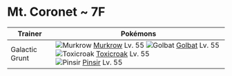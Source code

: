 # Mt. Coronet ~ 7F

Trainer                    | Pokémons
---                        | ---
Galactic Grunt             | ![][198]  [Murkrow] Lv. 55  ![][042]  [Golbat] Lv. 55  ![][454]  [Toxicroak] Lv. 55 <br> ![][127]  [Pinsir] Lv. 55


[042]: https://raw.githubusercontent.com/PokeAPI/sprites/master/sprites/pokemon/42.png "Golbat"
[127]: https://raw.githubusercontent.com/PokeAPI/sprites/master/sprites/pokemon/127.png "Pinsir"
[198]: https://raw.githubusercontent.com/PokeAPI/sprites/master/sprites/pokemon/198.png "Murkrow"
[454]: https://raw.githubusercontent.com/PokeAPI/sprites/master/sprites/pokemon/454.png "Toxicroak"
[Golbat]: pokemon_changes/042/
[Pinsir]: pokemon_changes/127/
[Murkrow]: pokemon_changes/198/
[Toxicroak]: pokemon_changes/454/
